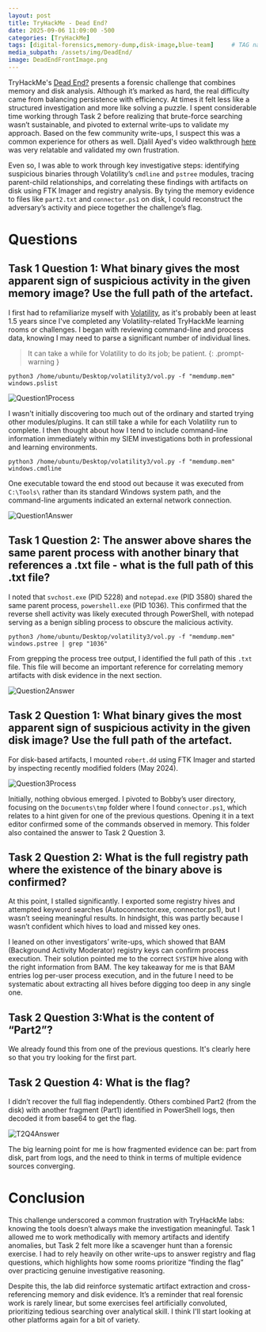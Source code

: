 ```yaml
---
layout: post
title: TryHackMe - Dead End?
date: 2025-09-06 11:09:00 -500
categories: [TryHackMe]
tags: [digital-forensics,memory-dump,disk-image,blue-team]     # TAG names should always be lowercase
media_subpath: /assets/img/DeadEnd/
image: DeadEndFrontImage.png
---
```


TryHackMe's [Dead End?](https://tryhackme.com/room/deadend) presents a forensic challenge that combines memory and disk analysis. Although it’s marked as hard, the real difficulty came from balancing persistence with efficiency. At times it felt less like a structured investigation and more like solving a puzzle. I spent considerable time working through Task 2 before realizing that brute-force searching wasn’t sustainable, and pivoted to external write-ups to validate my approach. Based on the few community write-ups, I suspect this was a common experience for others as well. Djalil Ayed's video walkthrough [here](https://www.youtube.com/watch?v=4iAYaDRWT9A) was very relatable and validated my own frustration.

Even so, I was able to work through key investigative steps: identifying suspicious binaries through Volatility’s `cmdline` and `pstree` modules, tracing parent-child relationships, and correlating these findings with artifacts on disk using FTK Imager and registry analysis. By tying the memory evidence to files like `part2.txt` and `connector.ps1` on disk, I could reconstruct the adversary’s activity and piece together the challenge’s flag.

# Questions
## Task 1 Question 1: What binary gives the most apparent sign of suspicious activity in the given memory image? Use the full path of the artefact.
I first had to refamiliarize myself with [Volatility](https://volatility3.readthedocs.io/en/stable/index.html), as it's probably been at least 1.5 years since I've completed any Volatility-related TryHackMe learning rooms or challenges. I began with reviewing command-line and process data, knowing I may need to parse a significant number of individual lines. 

> It can take a while for Volatility to do its job; be patient.
{: .prompt-warning }

```
python3 /home/ubuntu/Desktop/volatility3/vol.py -f "memdump.mem" windows.pslist
```

![Question1Process](T1Q1Process.png)

I wasn't initially discovering too much out of the ordinary and started trying other modules/plugins. It can still take a while for each Volatility run to complete. I then thought about how I tend to include command-line information immediately within my SIEM investigations both in professional and learning environments.

```
python3 /home/ubuntu/Desktop/volatility3/vol.py -f "memdump.mem" windows.cmdline
```

One executable toward the end stood out because it was executed from `C:\Tools\` rather than its standard Windows system path, and the command-line arguments indicated an external network connection.

![Question1Answer](T1Q1Answer.png)

## Task 1 Question 2: The answer above shares the same parent process with another binary that references a .txt file - what is the full path of this .txt file?
I noted that `svchost.exe` (PID 5228) and `notepad.exe` (PID 3580) shared the same parent process, `powershell.exe` (PID 1036). This confirmed that the reverse shell activity was likely executed through PowerShell, with notepad serving as a benign sibling process to obscure the malicious activity.

```
python3 /home/ubuntu/Desktop/volatility3/vol.py -f "memdump.mem" windows.pstree | grep "1036"
```

From grepping the process tree output, I identified the full path of this `.txt` file. This file will become an important reference for correlating memory artifacts with disk evidence in the next section.

![Question2Answer](T1Q2Answer.png)

## Task 2 Question 1: What binary gives the most apparent sign of suspicious activity in the given disk image? Use the full path of the artefact. 

For disk-based artifacts, I mounted `robert.dd` using FTK Imager and started by inspecting recently modified folders (May 2024).

![Question3Process](T2Q1ProcessMountEDrive.png)

Initially, nothing obvious emerged. I pivoted to Bobby’s user directory, focusing on the `Documents\tmp` folder where I found `connector.ps1`, which relates to a hint given for one of the previous questions. Opening it in a text editor confirmed some of the commands observed in memory. This folder also contained the answer to Task 2 Question 3.

## Task 2 Question 2: What is the full registry path where the existence of the binary above is confirmed?

At this point, I stalled significantly. I exported some registry hives and attempted keyword searches (Autoconnector.exe, connector.ps1), but I wasn’t seeing meaningful results. In hindsight, this was partly because I wasn’t confident which hives to load and missed key ones.

I leaned on other investigators’ write-ups, which showed that BAM (Background Activity Moderator) registry keys can confirm process execution. Their solution pointed me to the correct `SYSTEM` hive along with the right information from BAM. The key takeaway for me is that BAM entries log per-user process execution, and in the future I need to be systematic about extracting all hives before digging too deep in any single one.

## Task 2 Question 3:What is the content of “Part2”?
We already found this from one of the previous questions. It's clearly here so that you try looking for the first part. 

## Task 2 Question 4: What is the flag?
I didn’t recover the full flag independently. Others combined Part2 (from the disk) with another fragment (Part1) identified in PowerShell logs, then decoded it from base64 to get the flag.

![T2Q4Answer](T2Q4Answer.png)

The big learning point for me is how fragmented evidence can be: part from disk, part from logs, and the need to think in terms of multiple evidence sources converging.

# Conclusion
This challenge underscored a common frustration with TryHackMe labs: knowing the tools doesn’t always make the investigation meaningful. Task 1 allowed me to work methodically with memory artifacts and identify anomalies, but Task 2 felt more like a scavenger hunt than a forensic exercise. I had to rely heavily on other write-ups to answer registry and flag questions, which highlights how some rooms prioritize “finding the flag” over practicing genuine investigative reasoning.

Despite this, the lab did reinforce systematic artifact extraction and cross-referencing memory and disk evidence. It’s a reminder that real forensic work is rarely linear, but some exercises feel artificially convoluted, prioritizing tedious searching over analytical skill. I think I'll start looking at other platforms again for a bit of variety.

